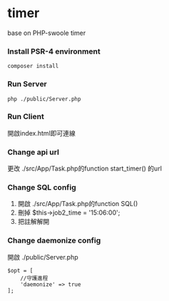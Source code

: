 # timer
base on PHP-swoole timer

### Install PSR-4 environment
```
composer install
```

### Run Server
```
php ./public/Server.php
```

### Run Client
開啟index.html即可連線


### Change api url
更改 ./src/App/Task.php的function start_timer() 的url

### Change SQL config
1. 開啟 ./src/App/Task.php的function SQL()
2. 刪掉 $this->job2_time = '15:06:00';
3. 把註解解開

### Change daemonize config
開啟 ./public/Server.php
```
$opt = [
    //守護進程
    'daemonize' => true
];
```